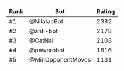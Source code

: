 Rank|Bot|Rating
---|---|---
#1|@NilatacBot|2382
#2|@anti-bot|2178
#3|@CatNail|2103
#4|@pawnrobot|1816
#5|@MinOpponentMoves|1131
